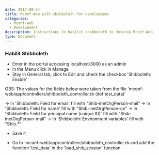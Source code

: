 ```yaml
---
date: 2017-08-24
title: Mconf-Web with shibboleth for development
categories:
  - Mconf-Web
  - Development
description: Instructions to habilit shibboleth to develop Mconf-Web
type: Document
---
```


### Habilit Shibboleth

* Enter in the portal accessing localhost/3000 as an admin
* In the Menu click in Manage
* Stay in General tab, click to Edit and check the checkbox 'Shibboleth: Enable'

OBS: The values for the fields below were taken from the file 'mconf-web/app/controllers/shibboleth_controller.rb (def test_data)'

-> In 'Shibboleth: Field for email' fill with "Shib-inetOrgPerson-mail"
-> In 'Shibboleth: Field for name' fill with "Shib-inetOrgPerson-cn"
-> In 'Shibboleth: Field for principal name (unique ID)' fill with "Shib-inetOrgPerson-mail"
-> In 'Shibboleth: Environment variables' fill with "Shib.*"

* Save it

* Go to 'mconf-web/app/controllers/shibboleth_controller.rb and add the function 'test_data' in the 'load_shib_session' function